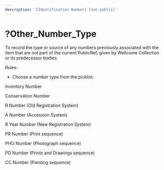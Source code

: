 ```yaml
---
description: '[Identification Number] [not public]'
---
```


# ?Other\_Number\_Type

To record the type or source of any numbers previously associated with the item that are not part of the current PublicRef, given by Wellcome Collection or its predecessor bodies

Rules:

* Choose a number type from the picklist:&#x20;

Inventory Number&#x20;

Conservation Number&#x20;

R Number (Old Registration System) &#x20;

A Number (Accession System)

R Year Number (New Registration System)

PR Number (Print sequence)

PHO Number (Photograph sequence)

PD Number (Prints and Drawings sequence)

CC Number (Painting sequence)
